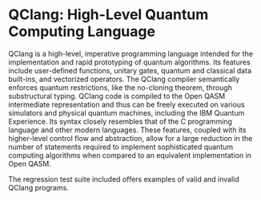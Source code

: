 # QClang: High-Level Quantum Computing Language

QClang is a high-level, imperative programming language intended for the 
implementation and rapid prototyping of quantum algorithms. Its features 
include user-defined functions, unitary gates, quantum and classical data 
built-ins, and vectorized operators. The QClang compiler semantically enforces 
quantum restrictions, like the no-cloning theorem, through substructural typing.
QClang code is compiled to the Open QASM intermediate representation and thus 
can be freely executed on various simulators and physical quantum machines, 
including the IBM Quantum Experience. Its syntax closely resembles that of the 
C programming language and other modern languages. These features, coupled with 
its higher-level control flow and abstraction, allow for a large reduction in 
the number of statements required to implement sophisticated quantum computing
algorithms when compared to an equivalent implementation in Open QASM.

The regression test suite included offers examples of valid and invalid QClang
programs.
